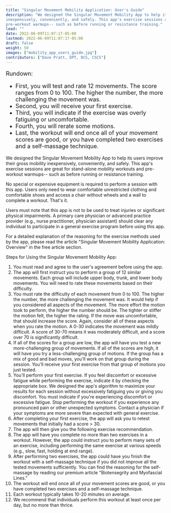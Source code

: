 ```yaml
---
title: "Singular Movement Mobility Application: User's Guide"
description: "We designed the Singular Movement Mobility App to help its users improve their gross mobility
inexpensively, conveniently, and safely. This app's exercise sessions are great for stand-alone mobility workouts and
pre-workout warmups-- such as before running or resistance training."
lead: ""
date: 2022-06-09T11:07:17-05:00
lastmod: 2022-06-09T11:07:17-05:00
draft: false
weight: 50
images: ["mobility_app_users_guide.jpg"]
contributors: ["Dave Pratt, DPT, OCS, CSCS"]
---
```


<!DOCTYPE html>
<html lang="en">
<head>
  <meta charset="UTF-8">
  <title>Singular Movement Mobility Application: User's Guide</title>
</head>
<body>
<p style="font-size: 18px;">Rundown:</p>
<ul style="font-size: 18px;">
  <li>First, you will test and rate 12 movements. The score ranges from 0 to 100. The higher the number, the more
    challenging the movement was.
  </li>
  <li>Second, you will receive your first exercise.</li>
  <li>Third, you will indicate if the exercise was overly fatiguing or uncomfortable.</li>
  <li>Fourth, you will rerate some motions.</li>
  <li>Last, the workout will end once all of your movement scores are good, or you have completed two exercises and a
    self-massage technique.
  </li>
</ul>
<p>We designed the Singular Movement Mobility App to help its users improve their gross mobility inexpensively,
  conveniently, and safely. This app's exercise sessions are great for stand-alone mobility workouts and pre-workout
  warmups-- such as before running or resistance training.</p>
<p>No special or expensive equipment is required to perform a session with this app. Users only need to wear comfortable
  unrestricted clothing and comfortable shoes and access a chair without wheels and a wall to complete a workout. That's
  it.</p>
<p>Users must note that this app is not to be used to treat injuries or significant physical impairments. A primary care
  physician or advanced practice provider (e.g., nurse practitioner, physician assistant) should clear any individual to
  participate in a general exercise program before using this app. </p>
<p>For a detailed explanation of the reasoning for the exercise methods used by the app, please read the article
  "Singular Movement Mobility Application: Overview" in the free article section. </p>
<p>Steps for Using the Singular Movement Mobility App:</p>
<ol>
  <li>You must read and agree to the user's agreement before using the app.</li>
  <li>The app will first instruct you to perform a group of 12 similar movements. Each group will include upper body,
    trunk, and lower body movements. You will need to rate these movements based on their difficulty.
  </li>
  <li>You must rate the difficulty of each movement from 0 to 100. The higher the number, the more challenging the
    movement was. It would help if you considered all aspects of the movement. The more effort the motion took to
    perform, the higher the number should be. The tighter or stiffer the motion felt, the higher the rating. If the move
    was uncomfortable, that should increase the score. Again, consider all of these aspects when you rate the motion. A
    0-30 indicates the movement was mildly difficult. A score of 30-70 means it was moderately difficult, and a score
    over 70 is significantly difficult.
  </li>
  <li>If all of the scores for a group are low, the app will have you test a new more-challenging group of movements. If
    all of the scores are high, it will have you try a less-challenging group of motions. If the group has a mix of good
    and bad moves, you'll work on that group during the session. You'll receive your first exercise from that group of
    motions you just tested.
  </li>
  <li>You'll perform your first exercise. If you feel discomfort or excessive fatigue while performing the exercise,
    indicate it by checking the appropriate box. We designed the app's algorithm to maximize your results for each
    session without excessively fatiguing you or giving you discomfort. You must indicate if you're experiencing
    discomfort or excessive fatigue. Stop performing the workout if you experience any pronounced pain or other
    unexpected symptoms. Contact a physician if your symptoms are more severe than expected with general exercise.
  </li>
  <li>After completing your first exercise, the app will ask you to retest movements that initially had a score > 30.
  </li>
  <li>The app will then give you the following exercise recommendation.</li>
  <li>The app will have you complete no more than two exercises in a workout. However, the app could instruct you to
    perform many sets of an exercise, including performing the same exercise at various speeds (e.g., slow, fast,
    holding at end range).
  </li>
  <li>After performing two exercises, the app could have you finish the workout with a self-massage technique if you did
    not improve all the tested movements sufficiently. You can find the reasoning for the self-massage by reading our
    premium article "Biotensegrity and Myofascial Lines."
  </li>
  <li>The workout will end once all of your movement scores are good, or you have completed two exercises and a
    self-massage technique.
  </li>
  <li>Each workout typically takes 10-20 minutes on average.</li>
  <li>We recommend that individuals perform this workout at least once per day, but no more than thrice.</li>
</ol>
</body>
</html>

